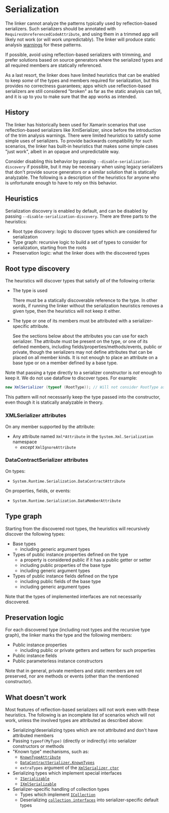 # Serialization

The linker cannot analyze the patterns typically used by reflection-based serializers. Such serializers should be annotated with `RequiresUnreferencedCodeAttribute`, and using them in a trimmed app will likely not work (or will work unpredictably). The linker will produce static analysis [warnings](https://docs.microsoft.com/dotnet/core/deploying/trimming-options#analysis-warnings) for these patterns.

If possible, avoid using reflection-based serializers with trimming, and prefer solutions based on source generators where the serialized types and all required members are statically referenced.

As a last resort, the linker does have limited heuristics that can be enabled to keep _some_ of the types and members required for serialization, but this provides no correctness guarantees; apps which use reflection-based serializers are still considered "broken" as far as the static analysis can tell, and it is up to you to make sure that the app works as intended.

## History

The linker has historically been used for Xamarin scenarios that use reflection-based serializers like XmlSerializer, since before the introduction of the trim analysis warnings. There were limited heuristics to satisfy some simple uses of serializers. To provide backwards compatibility for such scenarios, the linker has built-in heuristics that makes some simple cases "just work", albeit in an opaque and unpredictable way.

Consider disabling this behavior by passing `--disable-serialization-discovery` if possible, but it may be necessary when using legacy serializers that don't provide source generators or a similar solution that is statically analyzable. The following is a description of the heuristics for anyone who is unfortunate enough to have to rely on this behavior.

## Heuristics

Serialization discovery is enabled by default, and can be disabled by passing `--disable-serialization-discovery`. There are three parts to the heuristics:
- Root type discovery: logic to discover types which are considered for serialization
- Type graph: recursive logic to build a set of types to consider for serialization, starting from the roots
- Preservation logic: what the linker does with the discovered types

## Root type discovery

The heuristics will discover types that satisfy _all_ of the following criteria:

- The type is used

  There must be a statically discoverable reference to the type. In other words, if running the linker without the serialization heuristics removes a given type, then the heuristics will not keep it either.

- The type or one of its members must be attributed with a serializer-specific attribute.

  See the sections below about the attributes you can use for each serializer. The attribute must be present on the type, or one of its defined members, including fields/properties/methods/events, public or private, though the serializers may not define attributes that can be placed on all member kinds. It is not enough to place an attribute on a base type or on a member defined by a base type.

Note that passing a type directly to a serializer constructor is _not_ enough to keep it. We do not use dataflow to discover types. For example:

```csharp
new XmlSerializer (typeof (RootType)); // Will not consider RootType as one of the root types
```

This pattern will not necessarily keep the type passed into the constructor, even though it is statically analyzable in theory.

### XMLSerializer attributes

On any member supported by the attribute:
- Any attribute named `Xml*Attribute` in the `System.Xml.Serialization` namespace
  - _except_ `XmlIgnoreAttribute`

### DataContractSerializer attributes

On types:
- `System.Runtime.Serialization.DataContractAttribute`

On properties, fields, or events:
- `System.Runtime.Serialization.DataMemberAttribute`

## Type graph

Starting from the discovered root types, the heuristics will recursively discover the following types:

- Base types
  - including generic argument types
- Types of public instance properties defined on the type
  - a property is considered public if it has a public getter or setter
  - including public properties of the base type
  - including generic argument types
- Types of public instance fields defined on the type
  - including public fields of the base type
  - including generic argument types

Note that the types of implemented interfaces are not necessarily discovered.

## Preservation logic

For each discovered type (including root types and the recursive type graph), the linker marks the type and the following members:

- Public instance properties
  - including public or private getters and setters for such properties
- Public instance fields
- Public parameterless instance constructors

Note that in general, private members and static members are not preserved, nor are methods or events (other than the mentioned constructor).

## What doesn't work

Most features of reflection-based serializers will not work even with these heuristics. The following is an incomplete list of scenarios which will not work, unless the involved types are attributed as described above:

- Serializing/deserializing types which are not attributed and don't have attributed members
- Passing `typeof(MyType)` (directly or indirectly) into serializer constructors or methods
- "Known type" mechanisms, such as:
  - [`KnownTypeAttribute`](https://docs.microsoft.com/dotnet/api/system.runtime.serialization.knowntypeattribute?view=net-5.0)
  - [`DataContractSerializer.KnownTypes`](https://docs.microsoft.com/dotnet/api/system.runtime.serialization.datacontractserializer.knowntypes?view=net-5.0)
  - `extraTypes` argument of the [`XmlSerializer ctor`](https://docs.microsoft.com/dotnet/api/system.xml.serialization.xmlserializer.-ctor?view=net-5.0#System_Xml_Serialization_XmlSerializer__ctor_System_Type_System_Type___)
- Serializing types which implement special interfaces
  - [`ISerializable`](https://docs.microsoft.com/dotnet/api/system.runtime.serialization.iserializable?view=net-5.0)
  - [`IXmlSerializable`](https://docs.microsoft.com/dotnet/api/system.xml.serialization.ixmlserializable?view=net-5.0)
- Serializer-specific handling of collection types
  - Types which implement [`ICollection`](https://docs.microsoft.com/dotnet/standard/serialization/examples-of-xml-serialization#serializing-a-class-that-implements-the-icollection-interface)
  - Deserializing [`collection interfaces`](https://docs.microsoft.com/dotnet/framework/wcf/feature-details/collection-types-in-data-contracts#using-collection-interface-types-and-read-only-collections) into serializer-specific default types
